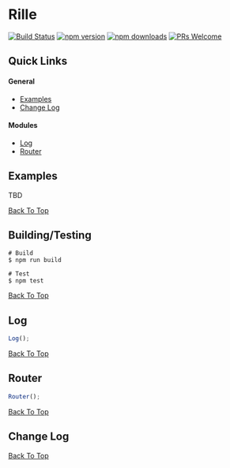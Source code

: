 # Rille

[![Build Status](https://img.shields.io/travis/dbmeads/rille/master.svg?style=flat-square)](https://travis-ci.org/dbmeads/rille)
[![npm version](https://img.shields.io/npm/v/rille.svg?style=flat-square)](https://www.npmjs.com/package/rille)
[![npm downloads](https://img.shields.io/npm/dm/rille.svg?style=flat-square)](https://www.npmjs.com/package/rille)
[![PRs Welcome](https://img.shields.io/badge/PRs-welcome-brightgreen.svg?style=flat-square)](CONTRIBUTING.md#pull-requests)

## Quick Links

#### General
* [Examples](#examples)
* [Change Log](#change-log)

#### Modules
* [Log](#log)
* [Router](#router)

## Examples

TBD

[Back To Top](#quick-links)

## Building/Testing

```
# Build
$ npm run build

# Test
$ npm test
```

[Back To Top](#quick-links)

## Log

```js
Log();
```

[Back To Top](#quick-links)

## Router

```js
Router();
```

[Back To Top](#quick-links)

## Change Log

[Back To Top](#quick-links)